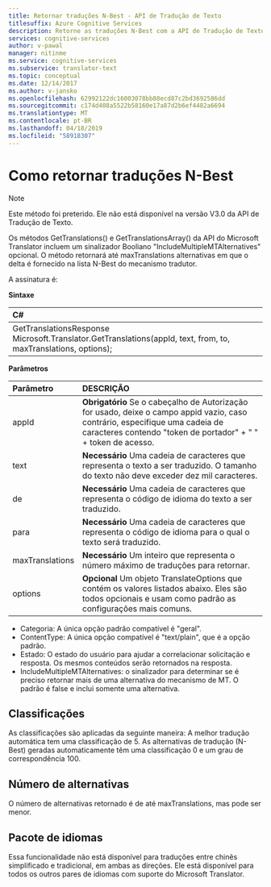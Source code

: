 ```yaml
---
title: Retornar traduções N-Best - API de Tradução de Texto
titlesuffix: Azure Cognitive Services
description: Retorne as traduções N-Best com a API de Tradução de Texto da Microsoft.
services: cognitive-services
author: v-pawal
manager: nitinme
ms.service: cognitive-services
ms.subservice: translator-text
ms.topic: conceptual
ms.date: 12/14/2017
ms.author: v-jansko
ms.openlocfilehash: 62992122dc16003078bb80ecd87c2bd3692586dd
ms.sourcegitcommit: c174d408a5522b58160e17a87d2b6ef4482a6694
ms.translationtype: MT
ms.contentlocale: pt-BR
ms.lasthandoff: 04/18/2019
ms.locfileid: "58918307"
---
```

# <a name="how-to-return-n-best-translations"></a>Como retornar traduções N-Best

> [!NOTE]
> Este método foi preterido. Ele não está disponível na versão V3.0 da API de Tradução de Texto.

Os métodos GetTranslations() e GetTranslationsArray() da API do Microsoft Translator incluem um sinalizador Booliano "IncludeMultipleMTAlternatives" opcional.
O método retornará até maxTranslations alternativas em que o delta é fornecido na lista N-Best do mecanismo tradutor.

A assinatura é:

**Sintaxe**

| C# |
|:---|
| GetTranslationsResponse Microsoft.Translator.GetTranslations(appId, text, from, to, maxTranslations, options); |

**Parâmetros**

| Parâmetro | DESCRIÇÃO |
|:---|:---|
| appId | **Obrigatório** Se o cabeçalho de Autorização for usado, deixe o campo appid vazio, caso contrário, especifique uma cadeia de caracteres contendo "token de portador" + " " + token de acesso.|
| text | **Necessário** Uma cadeia de caracteres que representa o texto a ser traduzido. O tamanho do texto não deve exceder dez mil caracteres.|
| de | **Necessário** Uma cadeia de caracteres que representa o código de idioma do texto a ser traduzido. |
| para | **Necessário** Uma cadeia de caracteres que representa o código de idioma para o qual o texto será traduzido. |
| maxTranslations | **Necessário** Um inteiro que representa o número máximo de traduções para retornar. |
| options | **Opcional** Um objeto TranslateOptions que contém os valores listados abaixo. Eles são todos opcionais e usam como padrão as configurações mais comuns.

* Categoria: A única opção padrão compatível é "geral".
* ContentType: A única opção compatível é "text/plain", que é a opção padrão.
* Estado: O estado do usuário para ajudar a correlacionar solicitação e resposta. Os mesmos conteúdos serão retornados na resposta.
* IncludeMultipleMTAlternatives: o sinalizador para determinar se é preciso retornar mais de uma alternativa do mecanismo de MT. O padrão é false e inclui somente uma alternativa.

## <a name="ratings"></a>Classificações
As classificações são aplicadas da seguinte maneira: A melhor tradução automática tem uma classificação de 5.
As alternativas de tradução (N-Best) geradas automaticamente têm uma classificação 0 e um grau de correspondência 100.

## <a name="number-of-alternatives"></a>Número de alternativas
O número de alternativas retornado é de até maxTranslations, mas pode ser menor.

## <a name="language-pairs"></a>Pacote de idiomas
Essa funcionalidade não está disponível para traduções entre chinês simplificado e tradicional, em ambas as direções. Ele está disponível para todos os outros pares de idiomas com suporte do Microsoft Translator.
